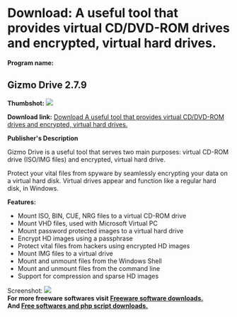 # Download: A useful tool that provides virtual CD/DVD-ROM drives and encrypted, virtual hard drives.

**Program name:**

## Gizmo Drive 2.7.9

  
**Thumbshot:** ![](http://www.freewarefiles.com/screenshot/gizmodrive_md.jpg)   
  
**Download link:** [Download A useful tool that provides virtual CD/DVD-ROM drives and encrypted, virtual hard drives.](http://freesoftwares.boysofts.com/Gizmo-Drive_program_48007.html)  
  


**Publisher's Description**  
  


Gizmo Drive is a useful tool that serves two main purposes: virtual CD-ROM drive (ISO/IMG files) and encrypted, virtual hard drive. 

Protect your vital files from spyware by seamlessly encrypting your data on a virtual hard disk. Virtual drives appear and function like a regular hard disk, in Windows.

**Features:**

  * Mount ISO, BIN, CUE, NRG files to a virtual CD-ROM drive 
  * Mount VHD files, used with Microsoft Virtual PC 
  * Mount password protected images to a virtual hard drive 
  * Encrypt HD images using a passphrase 
  * Protect vital files from hackers using encrypted HD images 
  * Mount IMG files to a virtual drive 
  * Mount and unmount files from the Windows Shell 
  * Mount and unmount files from the command line 
  * Support for compression and sparse HD images 

  
  
Screenshot: ![](http://www.freewarefiles.com/screenshot/gizmodrive.jpg)   
**For more freeware softwares visit [Freeware software downloads.](http://freesoftwares.boysofts.com/)**   
**And [Free softwares and php script downloads.](http://www.boysofts.com/)**
